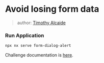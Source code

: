# Avoid losing form data

> author: [Timothy Alcaide](https://github.com/alcaidio)

### Run Application

```bash
npx nx serve form-dialog-alert
```

Challenge documentation is [here](https://angular-challenges.vercel.app/challenges/forms/48-form-dialog-alert/).
